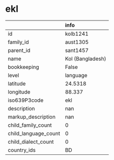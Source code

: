 # ekl
|                      | info             |
|:---------------------|:-----------------|
| id                   | kolb1241         |
| family_id            | aust1305         |
| parent_id            | sant1457         |
| name                 | Kol (Bangladesh) |
| bookkeeping          | False            |
| level                | language         |
| latitude             | 24.5318          |
| longitude            | 88.337           |
| iso639P3code         | ekl              |
| description          | nan              |
| markup_description   | nan              |
| child_family_count   | 0                |
| child_language_count | 0                |
| child_dialect_count  | 0                |
| country_ids          | BD               |